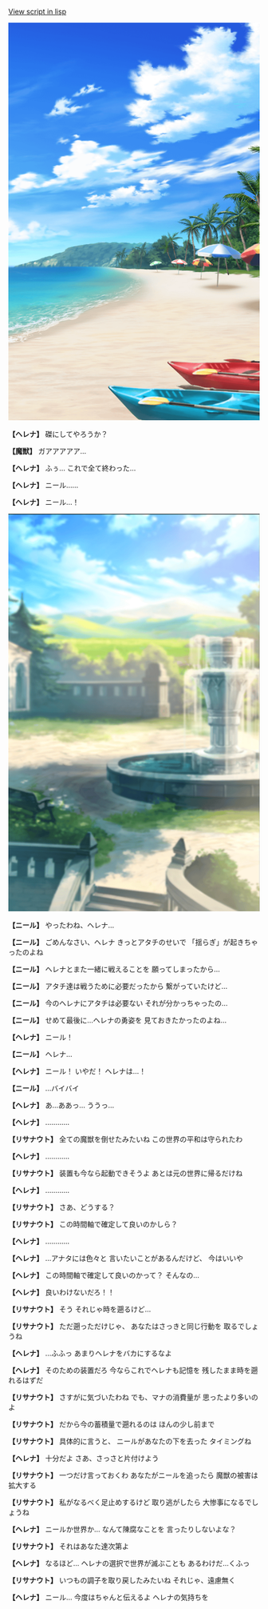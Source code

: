 [View script in lisp](../scripts/202282100.txt)

![beach.png](../images/backgrounds/beach.png)

**【ヘレナ】**
磔にしてやろうか？

**【魔獣】**
ガアアアアア…

**【ヘレナ】**
ふぅ…
これで全て終わった…

**【ヘレナ】**
ニール……

**【ヘレナ】**
ニール…！

![sea_park_day.png](../images/backgrounds/sea_park_day.png)

**【ニール】**
やったわね、ヘレナ…

**【ニール】**
ごめんなさい、ヘレナ
きっとアタチのせいで
「揺らぎ」が起きちゃったのよね

**【ニール】**
ヘレナとまた一緒に戦えることを
願ってしまったから…

**【ニール】**
アタチ達は戦うために必要だったから
繋がっていたけど…

**【ニール】**
今のヘレナにアタチは必要ない
それが分かっちゃったの…

**【ニール】**
せめて最後に…ヘレナの勇姿を
見ておきたかったのよね…

**【ヘレナ】**
ニール！

**【ニール】**
ヘレナ…

**【ヘレナ】**
ニール！
いやだ！
ヘレナは…！

**【ニール】**
…バイバイ

**【ヘレナ】**
あ…ああっ…
ううっ…

**【ヘレナ】**
…………

**【リサナウト】**
全ての魔獣を倒せたみたいね
この世界の平和は守られたわ

**【ヘレナ】**
…………

**【リサナウト】**
装置も今なら起動できそうよ
あとは元の世界に帰るだけね

**【ヘレナ】**
…………

**【リサナウト】**
さあ、どうする？

**【リサナウト】**
この時間軸で確定して良いのかしら？

**【ヘレナ】**
…………

**【ヘレナ】**
…アナタには色々と
言いたいことがあるんだけど、
今はいいや

**【ヘレナ】**
この時間軸で確定して良いのかって？
そんなの…

**【ヘレナ】**
良いわけないだろ！！

**【リサナウト】**
そう
それじゃ時を遡るけど…

**【リサナウト】**
ただ遡っただけじゃ、
あなたはさっきと同じ行動を
取るでしょうね

**【ヘレナ】**
…ふふっ
あまりヘレナをバカにするなよ

**【ヘレナ】**
そのための装置だろ
今ならこれでヘレナも記憶を
残したまま時を遡れるはずだ

**【リサナウト】**
さすがに気づいたわね
でも、マナの消費量が
思ったより多いのよ

**【リサナウト】**
だから今の蓄積量で遡れるのは
ほんの少し前まで

**【リサナウト】**
具体的に言うと、
ニールがあなたの下を去った
タイミングね

**【ヘレナ】**
十分だよ
さあ、さっさと片付けよう

**【リサナウト】**
一つだけ言っておくわ
あなたがニールを追ったら
魔獣の被害は拡大する

**【リサナウト】**
私がなるべく足止めするけど
取り逃がしたら
大惨事になるでしょうね

**【ヘレナ】**
ニールか世界か…
なんて陳腐なことを
言ったりしないよな？

**【リサナウト】**
それはあなた達次第よ

**【ヘレナ】**
なるほど…
ヘレナの選択で世界が滅ぶことも
あるわけだ…くふっ

**【リサナウト】**
いつもの調子を取り戻したみたいね
それじゃ、遠慮無く

**【ヘレナ】**
ニール…
今度はちゃんと伝えるよ
ヘレナの気持ちを
